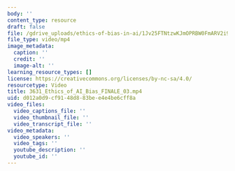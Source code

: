 ```yaml
---
body: ''
content_type: resource
draft: false
file: /gdrive_uploads/ethics-of-bias-in-ai/1Jv25FTNtzwKJmOPRBW0FmARV2i9765TG/3631_ethics_of_ai_bias_finale_03.mp4
file_type: video/mp4
image_metadata:
  caption: ''
  credit: ''
  image-alt: ''
learning_resource_types: []
license: https://creativecommons.org/licenses/by-nc-sa/4.0/
resourcetype: Video
title: 3631_Ethics_of_AI_Bias_FINALE_03.mp4
uid: d012a0d9-cf91-48d8-83be-e4e4be6cff8a
video_files:
  video_captions_file: ''
  video_thumbnail_file: ''
  video_transcript_file: ''
video_metadata:
  video_speakers: ''
  video_tags: ''
  youtube_description: ''
  youtube_id: ''
---
```

